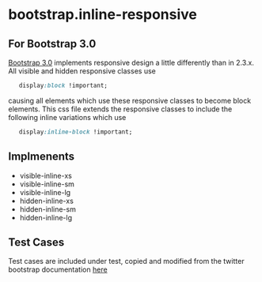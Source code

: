 bootstrap.inline-responsive
=========

For Bootstrap 3.0
------------------
<a href='https://github.com/twbs/bootstrap'>Bootstrap 3.0</a> implements responsive design a little differently than in 2.3.x.  All visible and hidden responsive classes use 

```css
   display:block !important;
```

causing all elements which use these responsive classes to become block elements.  This css file extends the responsive classes to include the following inline variations which use

```css
   display:inline-block !important;
```

Implmenents
--------------

+	visible-inline-xs
+	visible-inline-sm
+	visible-inline-lg
+	hidden-inline-xs
+	hidden-inline-sm
+	hidden-inline-lg

Test Cases
--------------
Test cases are included under test, copied and modified from the twitter bootstrap documentation <a href='http://getbootstrap.com/'>here</a>

